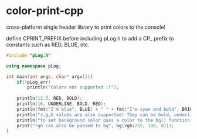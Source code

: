 # color-print-cpp
cross-platform single header library to print colors to the console!

define CPRINT_PREFIX before including pLog.h to add a CP_ prefix to constants such as RED, BLUE, etc.

```cpp
#include "pLog.h"

using namespace pLog;

int main(int argc, char* argv[]){
    if(!pLog_err)
        println("Colors not supported :(");
    
    println(12.5, RED, BOLD);
    println(16, UNDERLINE, BOLD, RED);
    println(fmt("I'm blue", BLUE) + " " + fmt("I'm cyan and bold", BRIGHT_CYAN, BOLD));
    println("r,g,b values are also supported! They can be bold, underlined, etc.", rgb(255, 100, 0), BOLD);
    println("to set background color pass a color to the bg() function.", bg(RED));
    print("rgb can also be passed to bg", bg(rgb(255, 100, 0)));    
}
```
